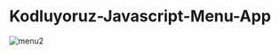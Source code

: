 # Kodluyoruz-Javascript-Menu-App
![menu2](https://github.com/berfinkucuk01/Kodluyoruz-Javascript-Menu-App/assets/101929555/51f5fb2b-e54f-40d4-92b3-57c5a597c195)


